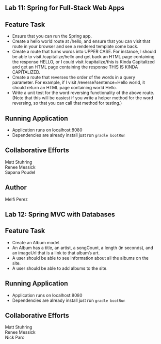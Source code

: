 ## Lab 11: Spring for Full-Stack Web Apps

## Feature Task
- Ensure that you can run the Spring app.
- Create a hello world route at /hello, and ensure that you can visit that route in your browser and see a rendered template come back.
- Create a route that turns words into UPPER CASE. For instance, I should be able to visit /capitalize/hello and get back an HTML page containing the response HELLO, or I could visit /capitalize/this is Kinda Capitalized and get an HTML page containing the response THIS IS KINDA CAPITALIZED.
- Create a route that reverses the order of the words in a query parameter. For example, if I visit /reverse?sentence=Hello world, it should return an HTML page containing world Hello.
- Write a unit test for the word reversing functionality of the above route. (Note that this will be easiest if you write a helper method for the word reversing, so that you can call that method for testing.)

## Running Application
- Application runs on localhost:8080
- Dependencies are already install just run `gradle bootRun`

## Collaborative Efforts 
Matt Stuhring  
Renee Messick  
Sapana Poudel 

## Author 
Melfi Perez


## Lab 12: Spring MVC with Databases

## Feature Task
- Create an Album model.
- An Album has a title, an artist, a songCount, a length (in seconds), and an imageUrl that is a link to that album’s art.
- A user should be able to see information about all the albums on the site.
- A user should be able to add albums to the site.

## Running Application
- Application runs on localhost:8080
- Dependencies are already install just run `gradle bootRun`

## Collaborative Efforts 
Matt Stuhring  
Renee Messick  
Nick Paro
